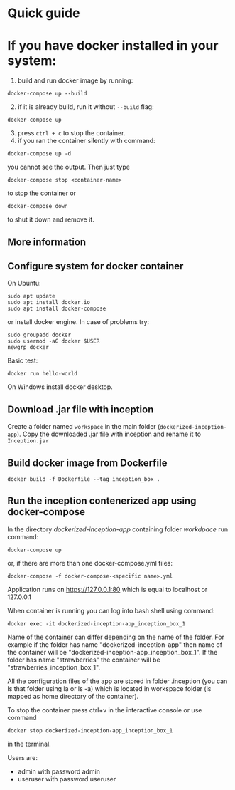 # Quick guide
# If you have docker installed in your system:
1. build and run docker image by running:
```
docker-compose up --build
```
2. if it is already build, run it without `--build` flag:
```
docker-compose up
```
3. press `ctrl + c` to stop the container. 
4. if you ran the container silently with command:
```
docker-compose up -d
```
you cannot see the output. Then just type
```
docker-compose stop <container-name>
```
to stop the container or 
```
docker-compose down
```
to shut it down and remove it.

## More information
## Configure system for docker container
On Ubuntu:
```
sudo apt update
sudo apt install docker.io
sudo apt install docker-compose
```
or install docker engine.
In case of problems try:
```
sudo groupadd docker
sudo usermod -aG docker $USER
newgrp docker
```

Basic test:
```
docker run hello-world
```

On Windows install docker desktop.

## Download .jar file with inception 
Create a folder named `workspace` in the main folder (`dockerized-inception-app`). Copy the downloaded .jar file with inception and rename it to `Inception.jar`

## Build docker image from Dockerfile
```
docker build -f Dockerfile --tag inception_box .
```

## Run the inception contenerized app using docker-compose
In the directory *dockerized-inception-app* containing folder *workdpace* run command:
```
docker-compose up
```
or, if there are more than one docker-compose.yml files:
```
docker-compose -f docker-compose-<specific name>.yml
```

Application runs on https://127.0.0.1:80 which is equal to localhost or 127.0.0.1

When container is running you can log into bash shell using command:
```
docker exec -it dockerized-inception-app_inception_box_1
```

Name of the container can differ depending on the name of the folder. For example if the folder has name "dockerized-inception-app" then name of the container will be "dockerized-inception-app_inception_box_1". If the folder has name "strawberries" the container will be "strawberries_inception_box_1".

All the configuration files of the app are stored in folder .inception (you can ls that folder using la or ls -a) which is located in workspace folder (is mapped as home directory of the container). 

To stop the container press ctrl+v in the interactive console or use command 
```
docker stop dockerized-inception-app_inception_box_1
```
in the terminal. 

Users are:
- admin with password admin
- useruser with password useruser
